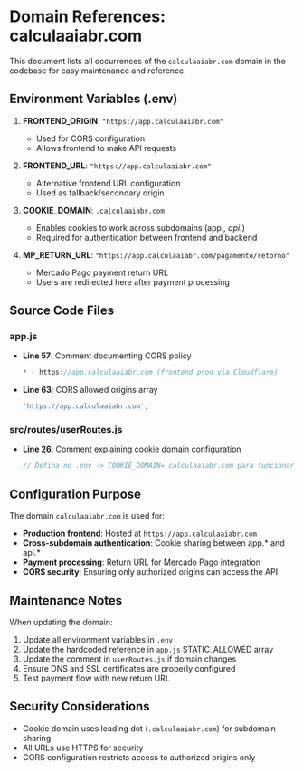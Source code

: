 # Domain References: calculaaiabr.com

This document lists all occurrences of the `calculaaiabr.com` domain in the codebase for easy maintenance and reference.

## Environment Variables (.env)

1. **FRONTEND_ORIGIN**: `"https://app.calculaaiabr.com"`
   - Used for CORS configuration
   - Allows frontend to make API requests

2. **FRONTEND_URL**: `"https://app.calculaaiabr.com"`
   - Alternative frontend URL configuration
   - Used as fallback/secondary origin

3. **COOKIE_DOMAIN**: `.calculaaiabr.com`
   - Enables cookies to work across subdomains (app.*, api.*)
   - Required for authentication between frontend and backend

4. **MP_RETURN_URL**: `"https://app.calculaaiabr.com/pagamento/retorno"`
   - Mercado Pago payment return URL
   - Users are redirected here after payment processing

## Source Code Files

### app.js
- **Line 57**: Comment documenting CORS policy
  ```javascript
  * - https://app.calculaaiabr.com (frontend prod via Cloudflare)
  ```
- **Line 63**: CORS allowed origins array
  ```javascript
  'https://app.calculaaiabr.com',
  ```

### src/routes/userRoutes.js
- **Line 26**: Comment explaining cookie domain configuration
  ```javascript
  // Defina no .env -> COOKIE_DOMAIN=.calculaaiabr.com para funcionar em app. e api.
  ```

## Configuration Purpose

The domain `calculaaiabr.com` is used for:
- **Production frontend**: Hosted at `https://app.calculaaiabr.com`
- **Cross-subdomain authentication**: Cookie sharing between app.* and api.*
- **Payment processing**: Return URL for Mercado Pago integration
- **CORS security**: Ensuring only authorized origins can access the API

## Maintenance Notes

When updating the domain:
1. Update all environment variables in `.env`
2. Update the hardcoded reference in `app.js` STATIC_ALLOWED array
3. Update the comment in `userRoutes.js` if domain changes
4. Ensure DNS and SSL certificates are properly configured
5. Test payment flow with new return URL

## Security Considerations

- Cookie domain uses leading dot (`.calculaaiabr.com`) for subdomain sharing
- All URLs use HTTPS for security
- CORS configuration restricts access to authorized origins only